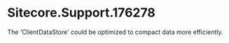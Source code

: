 # Sitecore.Support.176278
The 'ClientDataStore' could be optimized to compact data more efficiently. 
